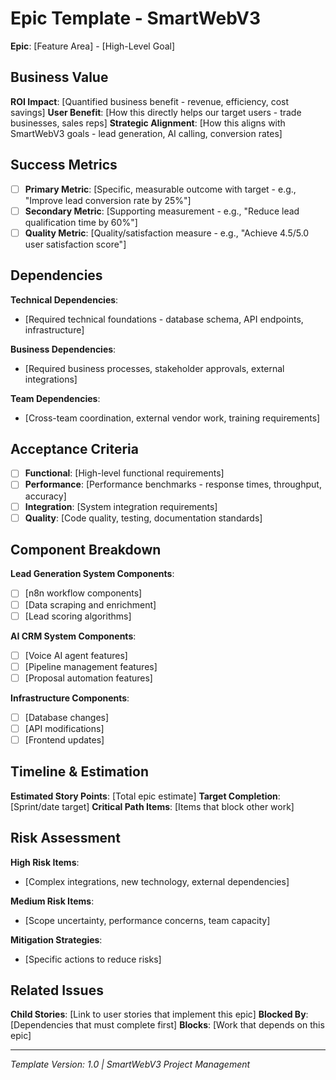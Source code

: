 # Epic Template - SmartWebV3

**Epic**: [Feature Area] - [High-Level Goal]

## Business Value 
**ROI Impact**: [Quantified business benefit - revenue, efficiency, cost savings]
**User Benefit**: [How this directly helps our target users - trade businesses, sales reps]
**Strategic Alignment**: [How this aligns with SmartWebV3 goals - lead generation, AI calling, conversion rates]

## Success Metrics
- [ ] **Primary Metric**: [Specific, measurable outcome with target - e.g., "Improve lead conversion rate by 25%"]
- [ ] **Secondary Metric**: [Supporting measurement - e.g., "Reduce lead qualification time by 60%"]
- [ ] **Quality Metric**: [Quality/satisfaction measure - e.g., "Achieve 4.5/5.0 user satisfaction score"]

## Dependencies
**Technical Dependencies**: 
- [Required technical foundations - database schema, API endpoints, infrastructure]

**Business Dependencies**: 
- [Required business processes, stakeholder approvals, external integrations]

**Team Dependencies**:
- [Cross-team coordination, external vendor work, training requirements]

## Acceptance Criteria
- [ ] **Functional**: [High-level functional requirements]
- [ ] **Performance**: [Performance benchmarks - response times, throughput, accuracy]
- [ ] **Integration**: [System integration requirements]
- [ ] **Quality**: [Code quality, testing, documentation standards]

## Component Breakdown
**Lead Generation System Components**:
- [ ] [n8n workflow components]
- [ ] [Data scraping and enrichment]
- [ ] [Lead scoring algorithms]

**AI CRM System Components**:
- [ ] [Voice AI agent features]
- [ ] [Pipeline management features]
- [ ] [Proposal automation features]

**Infrastructure Components**:
- [ ] [Database changes]
- [ ] [API modifications]
- [ ] [Frontend updates]

## Timeline & Estimation
**Estimated Story Points**: [Total epic estimate]
**Target Completion**: [Sprint/date target]
**Critical Path Items**: [Items that block other work]

## Risk Assessment
**High Risk Items**:
- [Complex integrations, new technology, external dependencies]

**Medium Risk Items**:
- [Scope uncertainty, performance concerns, team capacity]

**Mitigation Strategies**:
- [Specific actions to reduce risks]

## Related Issues
**Child Stories**: [Link to user stories that implement this epic]
**Blocked By**: [Dependencies that must complete first]
**Blocks**: [Work that depends on this epic]

---
*Template Version: 1.0 | SmartWebV3 Project Management*
